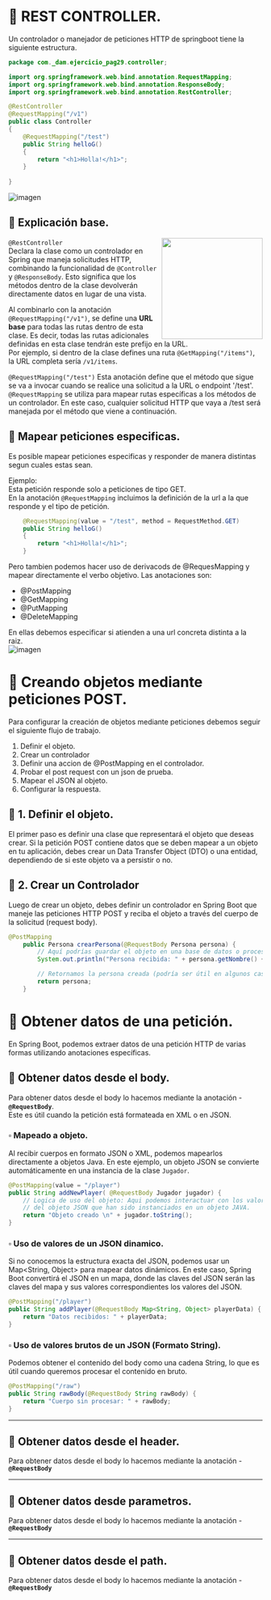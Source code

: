 # 📌 REST CONTROLLER.
Un controlador o manejador de peticiones HTTP de springboot tiene la siguiente estructura.

```java
package com._dam.ejercicio_pag29.controller;

import org.springframework.web.bind.annotation.RequestMapping;
import org.springframework.web.bind.annotation.ResponseBody;
import org.springframework.web.bind.annotation.RestController;

@RestController
@RequestMapping("/v1")
public class Controller
{
	@RequestMapping("/test")
	public String helloG()
	{
		return "<h1>Holla!</h1>";
	}
	
}
```

![imagen](https://github.com/user-attachments/assets/236117d1-19e6-43f4-88d8-cfa87ee1e1c7)


## 🔹 Explicación base.
`@RestController` 
<img align="right" height="200" src="https://github.com/user-attachments/assets/a2c0b328-f409-4f0b-ba36-074f5ef600e3"><img>  
Declara la clase como un controlador en Spring que maneja solicitudes HTTP, combinando la funcionalidad de `@Controller` y `@ResponseBody`. Esto significa que los métodos dentro de la clase devolverán directamente datos en lugar de una vista.  
   
Al combinarlo con la anotación `@RequestMapping("/v1")`, se define una **URL base** para todas las rutas dentro de esta clase. Es decir, todas las rutas adicionales definidas en esta clase tendrán este prefijo en la URL.   
Por ejemplo, si dentro de la clase defines una ruta `@GetMapping("/items")`, la URL completa sería `/v1/items`.

`@RequestMapping("/test")`
Esta anotación define que el método que sigue se va a invocar cuando se realice una solicitud a la URL o endpoint '/test'.   
`@RequestMapping` se utiliza para mapear rutas específicas a los métodos de un controlador. En este caso, cualquier solicitud HTTP que vaya a /test será manejada por el método que viene a continuación.

## 🔹 Mapear peticiones especificas.
Es posible mapear peticiones especificas y responder de manera distintas segun cuales estas sean.   
   
Ejemplo:   
Esta petición responde solo a peticiones de tipo GET.   
En la anotación `@RequestMapping` incluimos la definición de la url a la que responde y el tipo de petición.   
```java
	@RequestMapping(value = "/test", method = RequestMethod.GET)
	public String helloG()
	{
		return "<h1>Holla!</h1>";
	}
```

Pero tambien podemos hacer uso de derivacods de @RequesMapping y mapear directamente el verbo objetivo.
Las anotaciones son:
- @PostMapping
- @GetMapping
- @PutMapping
- @DeleteMapping

En ellas debemos especificar si atienden a una url concreta distinta a la raiz.   
![imagen](https://github.com/user-attachments/assets/c9e7d0cf-921c-4653-9991-34376c5d5114)

# 📌 Creando objetos mediante peticiones POST.
Para configurar la creación de objetos mediante peticiones debemos seguir el siguiente flujo de trabajo.
1. Definir el objeto.
2. Crear un controlador
3. Definir una accion de @PostMapping en el controlador.
4. Probar el post request con un json de prueba.
5. Mapear el JSON al objeto.
6. Configurar la respuesta.



## 🔹 1. Definir el objeto.
El primer paso es definir una clase que representará el objeto que deseas crear. Si la petición POST contiene datos que se deben mapear a un objeto en tu aplicación, debes crear un Data Transfer Object (DTO) o una entidad, dependiendo de si este objeto va a persistir o no.

## 🔹 2. Crear un Controlador
Luego de crear un objeto, debes definir un controlador en Spring Boot que maneje las peticiones HTTP POST y reciba el objeto a través del cuerpo de la solicitud (request body).
```java
@PostMapping
    public Persona crearPersona(@RequestBody Persona persona) {
        // Aquí podrías guardar el objeto en una base de datos o procesarlo
        System.out.println("Persona recibida: " + persona.getNombre() + ", " + persona.getEdad());

        // Retornamos la persona creada (podría ser útil en algunos casos)
        return persona;
    }
```




# 📌 Obtener datos de una petición.
En Spring Boot, podemos extraer datos de una petición HTTP de varias formas utilizando anotaciones específicas.

## 🔹 Obtener datos desde el body.
Para obtener datos desde el body lo hacemos mediante la anotación - **`@RequestBody`**.    
Este es útil cuando la petición está formateada en XML o en JSON.    

### ▫️ Mapeado a objeto.
Al recibir cuerpos en formato JSON o XML, podemos mapearlos directamente a objetos Java. En este ejemplo, un objeto JSON se convierte automáticamente en una instancia de la clase `Jugador`.
```java
@PostMapping(value = "/player")
public String addNewPlayer( @RequestBody Jugador jugador) {
	// Logica de uso del objeto: Aqui podemos interactuar con los valores
	// del objeto JSON que han sido instanciados en un objeto JAVA.
	return "Objeto creado \n" + jugador.toString();
}
```

### ▫️ Uso de valores de un JSON dinamico.
Si no conocemos la estructura exacta del JSON, podemos usar un Map<String, Object> para mapear datos dinámicos. En este caso, Spring Boot convertirá el JSON en un mapa, donde las claves del JSON serán las claves del mapa y sus valores correspondientes los valores del JSON.
```java
@PostMapping("/player")
public String addPlayer(@RequestBody Map<String, Object> playerData) {
    return "Datos recibidos: " + playerData;
}
```

### ▫️ Uso de valores brutos de un JSON (Formato String).
Podemos obtener el contenido del body como una cadena String, lo que es útil cuando queremos procesar el contenido en bruto.
```java
@PostMapping("/raw")
public String rawBody(@RequestBody String rawBody) {
    return "Cuerpo sin procesar: " + rawBody;
}
```

---
## 🔹 Obtener datos desde el header.
Para obtener datos desde el body lo hacemos mediante la anotación - **`@RequestBody`**

---
## 🔹 Obtener datos desde parametros.
Para obtener datos desde el body lo hacemos mediante la anotación - **`@RequestBody`**

---
## 🔹 Obtener datos desde el path.
Para obtener datos desde el body lo hacemos mediante la anotación - **`@RequestBody`**





   
